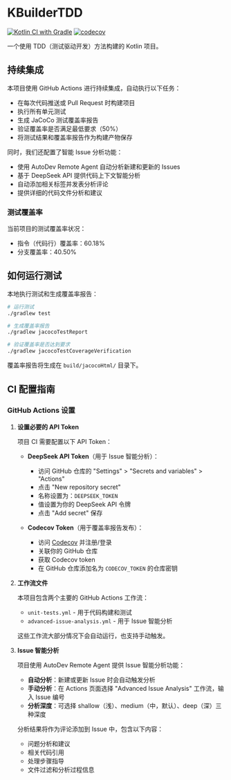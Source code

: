 # KBuilderTDD

[![Kotlin CI with Gradle](https://github.com/用户名/KBuilderTDD/actions/workflows/unit-tests.yml/badge.svg)](https://github.com/用户名/KBuilderTDD/actions/workflows/unit-tests.yml)
[![codecov](https://codecov.io/gh/用户名/KBuilderTDD/branch/main/graph/badge.svg)](https://codecov.io/gh/用户名/KBuilderTDD)

一个使用 TDD（测试驱动开发）方法构建的 Kotlin 项目。

## 持续集成

本项目使用 GitHub Actions 进行持续集成，自动执行以下任务：

- 在每次代码推送或 Pull Request 时构建项目
- 执行所有单元测试
- 生成 JaCoCo 测试覆盖率报告
- 验证覆盖率是否满足最低要求（50%）
- 将测试结果和覆盖率报告作为构建产物保存

同时，我们还配置了智能 Issue 分析功能：

- 使用 AutoDev Remote Agent 自动分析新建和更新的 Issues
- 基于 DeepSeek API 提供代码上下文智能分析
- 自动添加相关标签并发表分析评论
- 提供详细的代码文件分析和建议

### 测试覆盖率

当前项目的测试覆盖率状况：

- 指令（代码行）覆盖率：60.18%
- 分支覆盖率：40.50%

## 如何运行测试

本地执行测试和生成覆盖率报告：

```bash
# 运行测试
./gradlew test

# 生成覆盖率报告
./gradlew jacocoTestReport

# 验证覆盖率是否达到要求
./gradlew jacocoTestCoverageVerification
```

覆盖率报告将生成在 `build/jacocoHtml/` 目录下。

## CI 配置指南

### GitHub Actions 设置

1. **设置必要的 API Token**

   项目 CI 需要配置以下 API Token：

   - **DeepSeek API Token**（用于 Issue 智能分析）：
     - 访问 GitHub 仓库的 "Settings" > "Secrets and variables" > "Actions"
     - 点击 "New repository secret"
     - 名称设置为：`DEEPSEEK_TOKEN`
     - 值设置为你的 DeepSeek API 令牌
     - 点击 "Add secret" 保存
     
   - **Codecov Token**（用于覆盖率报告发布）：
     - 访问 [Codecov](https://codecov.io/) 并注册/登录
     - 关联你的 GitHub 仓库
     - 获取 Codecov token
     - 在 GitHub 仓库添加名为 `CODECOV_TOKEN` 的仓库密钥

2. **工作流文件**

   本项目包含两个主要的 GitHub Actions 工作流：
   - `unit-tests.yml` - 用于代码构建和测试
   - `advanced-issue-analysis.yml` - 用于 Issue 智能分析

   这些工作流大部分情况下会自动运行，也支持手动触发。

3. **Issue 智能分析**

   项目使用 AutoDev Remote Agent 提供 Issue 智能分析功能：
   
   - **自动分析**：新建或更新 Issue 时会自动触发分析
   - **手动分析**：在 Actions 页面选择 "Advanced Issue Analysis" 工作流，输入 Issue 编号
   - **分析深度**：可选择 shallow（浅）、medium（中，默认）、deep（深）三种深度
   
   分析结果将作为评论添加到 Issue 中，包含以下内容：
   
   - 问题分析和建议
   - 相关代码引用
   - 处理步骤指导
   - 文件过滤和分析过程信息
